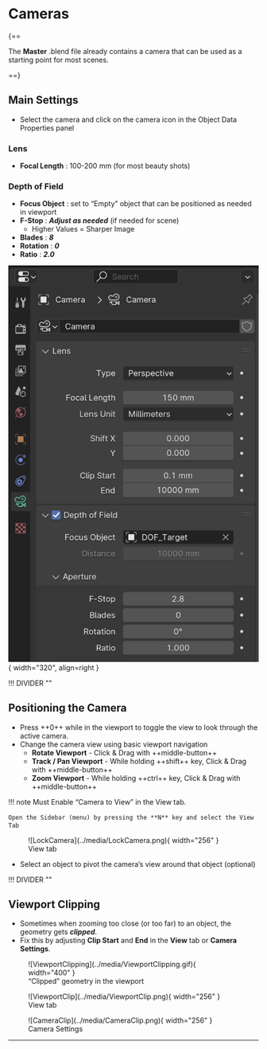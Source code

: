 # **Cameras**

{==

The **Master** .blend file already contains a camera that can be used as a starting point for most scenes.

==}

## **Main Settings**

<div class="grid" markdown>

<div markdown>

- Select the camera and click on the camera icon in the Object Data Properties panel

### **Lens**
- **Focal Length** : 100-200 mm (for most beauty shots)

### **Depth of Field**
- **Focus Object** : set to “Empty” object that can be positioned as needed in viewport
- **F-Stop** : ***Adjust as needed*** (if needed for scene)
    - Higher Values = Sharper Image
- **Blades** : ***8***
- **Rotation** : ***0***
- **Ratio** : ***2.0***

</div>

![CameraSettings](../media/CameraSettings.png){ width="320", align=right }

</div>


!!! DIVIDER ""


## **Positioning the Camera**

- Press ++0++ while in the viewport to toggle the view to look through the active camera.
- Change the camera view using basic viewport navigation
    - **Rotate Viewport** - Click & Drag with ++middle-button++
    - **Track / Pan Viewport** - While holding ++shift++ key, Click & Drag with ++middle-button++
    - **Zoom Viewport** - While holding ++ctrl++ key, Click & Drag with ++middle-button++

!!! note
    Must Enable “Camera to View” in the View tab.
    
    Open the Sidebar (menu) by pressing the **N** key and select the View Tab

<figure markdown="span">
  ![LockCamera](../media/LockCamera.png){ width="256" }
  <figcaption>View tab</figcaption>
</figure>

- Select an object to pivot the camera’s view around that object (optional)


!!! DIVIDER ""


## **Viewport Clipping**

- Sometimes when zooming too close (or too far) to an object, the geometry gets ***clipped***.
- Fix this by adjusting **Clip Start** and **End** in the **View** tab or **Camera Settings**.

<div class="grid" markdown>

<figure markdown="span">
  ![ViewportClipping](../media/ViewportClipping.gif){ width="400" }
  <figcaption>“Clipped” geometry in the viewport</figcaption>
</figure>

<div markdown>

<figure markdown="span">
  ![ViewportClip](../media/ViewportClip.png){ width="256" }
  <figcaption>View tab</figcaption>
</figure>

<figure markdown="span">
  ![CameraClip](../media/CameraClip.png){ width="256" }
  <figcaption>Camera Settings</figcaption>
</figure>

</div>

</div>


---
